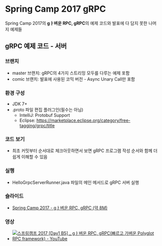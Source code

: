# Spring Camp 2017 gRPC

Spring Camp 2017의 **gㅏ벼운 RPC, gRPC**의 예제 코드와 발표에 다 담지 못한 나머지 예제들

## gRPC 예제 코드 - 서버

### 브랜치

- master 브랜치: gRPC의 4가지 스트리밍 모두를 다루는 예제 포함
- comic 브랜치: 발표에 사용된 코믹 버전 - Async Unary Call만 포함

### 환경 구성

- JDK 7+
-  .proto 파일 편집 플러그인(필수는 아님)
    - IntelliJ: Protobuf Support
    - Eclipse: https://marketplace.eclipse.org/category/free-tagging/grpc/title

### 코드 보기

- 최초 커밋부터 순서대로 체크아웃하면서 보면 gRPC 프로그램 작성 순서와 함께 더 쉽게 이해할 수 있음

### 실행

- HelloGrpcServerRunner.java 파일의 메인 메서드로 gRPC 서버 실행

### 슬라이드

- [Spring Camp 2017 - gㅏ벼운 RPC, gRPC (약 8M)](https://github.com/HomoEfficio/dev-tips/blob/master/SpringCamp2017%20-%20g%E3%85%8F%E1%84%87%E1%85%A7%E1%84%8B%E1%85%AE%E1%86%AB%20RPC%2C%20gRPC.pdf)

### 영상

- [![스프링캠프 2017 [Day1 B5] _ gㅏ벼운 RPC, gRPC(빠르고 가벼운 Polyglot RPC framework) - YouTube](https://img.youtube.com/vi/sKWy7BJxIas/0.jpg)](https://www.youtube.com/watch?v=sKWy7BJxIas)
